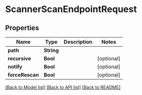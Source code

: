 # ScannerScanEndpointRequest

## Properties

Name | Type | Description | Notes
------------ | ------------- | ------------- | -------------
**path** | **String** |  | 
**recursive** | **Bool** |  | [optional] 
**notify** | **Bool** |  | [optional] 
**forceRescan** | **Bool** |  | [optional] 

[[Back to Model list]](../#documentation-for-models) [[Back to API list]](../#documentation-for-api-endpoints) [[Back to README]](../)


